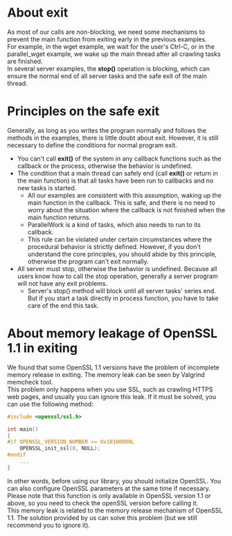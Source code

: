 # About exit

As most of our calls are non-blocking, we need some mechanisms to prevent the main function from exiting early in the previous examples.   
For example, in the wget example, we wait for the user's Ctrl-C, or in the parallel\_wget example, we wake up the main thread after all crawling tasks are finished.   
In several server examples, the **stop()** operation is blocking, which can ensure the normal end of all server tasks and the safe exit of the main thread.

# Principles on the safe exit

Generally, as long as you writes the program normally and follows the methods in the examples, there is little doubt about exit. However, it is still necessary to define the conditions for normal program exit.

* You can't call **exit()** of the system in any callback functions such as the callback or the process, otherwise the behavior is undefined.
* The condition that a main thread can safely end (call **exit()** or return in the main function) is that all tasks have been run to callbacks and no new tasks is started.
  * All our examples are consistent with this assumption, waking up the main function in the callback. This is safe, and there is no need to worry about the situation where the callback is not finished when the main function returns.
  * ParallelWork is a kind of tasks, which also needs to run to its callback.
  * This rule can be violated under certain circumstances where the procedural behavior is strictly defined. However, if you don't understand the core principles, you should abide by this principle, otherwise the program can't exit normally.
* All server must stop, otherwise the behavior is undefined. Because all users know how to call the stop operation, generally a server program will not have any exit problems.
  * Server's stop() method will block until all server tasks' series end. But if you start a task directly in process function, you have to take care of the end this task.

# About memory leakage of OpenSSL 1.1 in exiting

We found that some OpenSSL 1.1 versions have the problem of incomplete memory release in exiting. The memory leak can be seen by Valgrind memcheck tool.   
This problem only happens when you use SSL, such as crawling HTTPS web pages, and usually you can ignore this leak. If it must be solved, you can use the following method:

~~~cpp
#include <openssl/ssl.h>

int main()
{
#if OPENSSL_VERSION_NUMBER >= 0x10100000L
    OPENSSL_init_ssl(0, NULL);
#endif
    ...
}
~~~

In other words, before using our library, you should initialize OpenSSL. You can also configure OpenSSL parameters at the same time if necessary.   
Please note that this function is only available in OpenSSL version 1.1 or above, so you need to check the openSSL version before calling it.   
This memory leak is related to the memory release mechanism of OpenSSL 1.1. The solution provided by us can solve this problem (but we still recommend you to ignore it).
